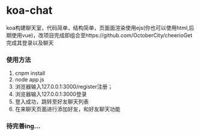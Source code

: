 # koa-chat
koa构建聊天室，代码简单，结构简单，页面面渲染使用ejs(你也可以使用html,后期使用vue)，改项目完成即组合至https://github.com/OctoberCity/cheerioGet 完成其登录以及聊天 
### 使用方法
1.  cnpm install 
2.  node app.js
3.  浏览器输入127.0.0.1:3000/register注册；
4.  浏览器输入127.0.0.1:3000登录
5.  登入成功，跳转至好友聊天列表 
6.  在来聊天页面进行添加好友，和好友聊天功能


### 待完善ing...

